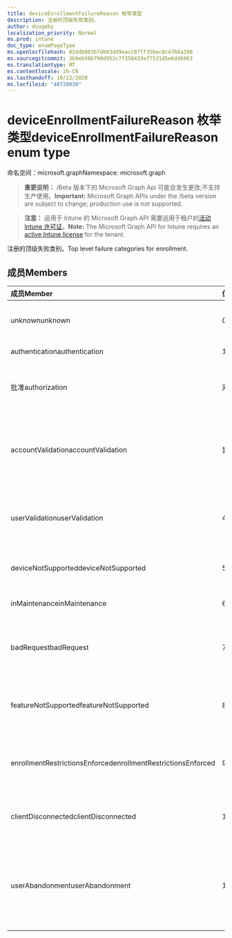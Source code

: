 ```yaml
---
title: deviceEnrollmentFailureReason 枚举类型
description: 注册的顶级失败类别。
author: dougeby
localization_priority: Normal
ms.prod: intune
doc_type: enumPageType
ms.openlocfilehash: 02ddb083b7db03dd9eacc07ff35bec8c47b0a290
ms.sourcegitcommit: 3b9eb50b790d952c7f350433ef7531d5e6d4b963
ms.translationtype: MT
ms.contentlocale: zh-CN
ms.lasthandoff: 10/22/2020
ms.locfileid: "48728030"
---
```

# <a name="deviceenrollmentfailurereason-enum-type"></a><span data-ttu-id="eb13b-103">deviceEnrollmentFailureReason 枚举类型</span><span class="sxs-lookup"><span data-stu-id="eb13b-103">deviceEnrollmentFailureReason enum type</span></span>

<span data-ttu-id="eb13b-104">命名空间：microsoft.graph</span><span class="sxs-lookup"><span data-stu-id="eb13b-104">Namespace: microsoft.graph</span></span>

> <span data-ttu-id="eb13b-105">**重要说明：** /Beta 版本下的 Microsoft Graph Api 可能会发生更改;不支持生产使用。</span><span class="sxs-lookup"><span data-stu-id="eb13b-105">**Important:** Microsoft Graph APIs under the /beta version are subject to change; production use is not supported.</span></span>

> <span data-ttu-id="eb13b-106">**注意：** 适用于 Intune 的 Microsoft Graph API 需要适用于租户的[活动 Intune 许可证](https://go.microsoft.com/fwlink/?linkid=839381)。</span><span class="sxs-lookup"><span data-stu-id="eb13b-106">**Note:** The Microsoft Graph API for Intune requires an [active Intune license](https://go.microsoft.com/fwlink/?linkid=839381) for the tenant.</span></span>

<span data-ttu-id="eb13b-107">注册的顶级失败类别。</span><span class="sxs-lookup"><span data-stu-id="eb13b-107">Top level failure categories for enrollment.</span></span>

## <a name="members"></a><span data-ttu-id="eb13b-108">成员</span><span class="sxs-lookup"><span data-stu-id="eb13b-108">Members</span></span>
|<span data-ttu-id="eb13b-109">成员</span><span class="sxs-lookup"><span data-stu-id="eb13b-109">Member</span></span>|<span data-ttu-id="eb13b-110">值</span><span class="sxs-lookup"><span data-stu-id="eb13b-110">Value</span></span>|<span data-ttu-id="eb13b-111">说明</span><span class="sxs-lookup"><span data-stu-id="eb13b-111">Description</span></span>|
|:---|:---|:---|
|<span data-ttu-id="eb13b-112">unknown</span><span class="sxs-lookup"><span data-stu-id="eb13b-112">unknown</span></span>|<span data-ttu-id="eb13b-113">0</span><span class="sxs-lookup"><span data-stu-id="eb13b-113">0</span></span>|<span data-ttu-id="eb13b-114">默认值，失败原因未知。</span><span class="sxs-lookup"><span data-stu-id="eb13b-114">Default value, failure reason is unknown.</span></span>|
|<span data-ttu-id="eb13b-115">authentication</span><span class="sxs-lookup"><span data-stu-id="eb13b-115">authentication</span></span>|<span data-ttu-id="eb13b-116">1</span><span class="sxs-lookup"><span data-stu-id="eb13b-116">1</span></span>|<span data-ttu-id="eb13b-117">身份验证失败</span><span class="sxs-lookup"><span data-stu-id="eb13b-117">Authentication failed</span></span>|
|<span data-ttu-id="eb13b-118">批准</span><span class="sxs-lookup"><span data-stu-id="eb13b-118">authorization</span></span>|<span data-ttu-id="eb13b-119">双面</span><span class="sxs-lookup"><span data-stu-id="eb13b-119">2</span></span>|<span data-ttu-id="eb13b-120">呼叫已通过身份验证，但未获授权进行注册。</span><span class="sxs-lookup"><span data-stu-id="eb13b-120">Call was authenticated, but not authorized to enroll.</span></span>|
|<span data-ttu-id="eb13b-121">accountValidation</span><span class="sxs-lookup"><span data-stu-id="eb13b-121">accountValidation</span></span>|<span data-ttu-id="eb13b-122">第三章</span><span class="sxs-lookup"><span data-stu-id="eb13b-122">3</span></span>|<span data-ttu-id="eb13b-123">无法验证注册帐户。</span><span class="sxs-lookup"><span data-stu-id="eb13b-123">Failed to validate the account for enrollment.</span></span> <span data-ttu-id="eb13b-124"> (帐户已被阻止，未启用注册) </span><span class="sxs-lookup"><span data-stu-id="eb13b-124">(Account blocked, enrollment not enabled)</span></span>|
|<span data-ttu-id="eb13b-125">userValidation</span><span class="sxs-lookup"><span data-stu-id="eb13b-125">userValidation</span></span>|<span data-ttu-id="eb13b-126">4 </span><span class="sxs-lookup"><span data-stu-id="eb13b-126">4</span></span>|<span data-ttu-id="eb13b-127">无法验证用户。</span><span class="sxs-lookup"><span data-stu-id="eb13b-127">User could not be validated.</span></span> <span data-ttu-id="eb13b-128"> (用户不存在，缺少许可证) </span><span class="sxs-lookup"><span data-stu-id="eb13b-128">(User does not exist, missing license)</span></span>|
|<span data-ttu-id="eb13b-129">deviceNotSupported</span><span class="sxs-lookup"><span data-stu-id="eb13b-129">deviceNotSupported</span></span>|<span data-ttu-id="eb13b-130">5 </span><span class="sxs-lookup"><span data-stu-id="eb13b-130">5</span></span>|<span data-ttu-id="eb13b-131">移动设备管理不支持设备。</span><span class="sxs-lookup"><span data-stu-id="eb13b-131">Device is not supported for mobile device management.</span></span>|
|<span data-ttu-id="eb13b-132">inMaintenance</span><span class="sxs-lookup"><span data-stu-id="eb13b-132">inMaintenance</span></span>|<span data-ttu-id="eb13b-133">6 </span><span class="sxs-lookup"><span data-stu-id="eb13b-133">6</span></span>|<span data-ttu-id="eb13b-134">帐户处于维护中。</span><span class="sxs-lookup"><span data-stu-id="eb13b-134">Account is in maintenance.</span></span>|
|<span data-ttu-id="eb13b-135">badRequest</span><span class="sxs-lookup"><span data-stu-id="eb13b-135">badRequest</span></span>|<span data-ttu-id="eb13b-136">7 </span><span class="sxs-lookup"><span data-stu-id="eb13b-136">7</span></span>|<span data-ttu-id="eb13b-137">客户端发送了服务无法理解/支持的请求。</span><span class="sxs-lookup"><span data-stu-id="eb13b-137">Client sent a request that is not understood/supported by the service.</span></span>|
|<span data-ttu-id="eb13b-138">featureNotSupported</span><span class="sxs-lookup"><span data-stu-id="eb13b-138">featureNotSupported</span></span>|<span data-ttu-id="eb13b-139">8 </span><span class="sxs-lookup"><span data-stu-id="eb13b-139">8</span></span>|<span data-ttu-id="eb13b-140">此帐户不支持此注册使用的功能 (s) 。</span><span class="sxs-lookup"><span data-stu-id="eb13b-140">Feature(s) used by this enrollment are not supported for this account.</span></span>|
|<span data-ttu-id="eb13b-141">enrollmentRestrictionsEnforced</span><span class="sxs-lookup"><span data-stu-id="eb13b-141">enrollmentRestrictionsEnforced</span></span>|<span data-ttu-id="eb13b-142">9 </span><span class="sxs-lookup"><span data-stu-id="eb13b-142">9</span></span>|<span data-ttu-id="eb13b-143">由管理员配置的注册限制阻止了此注册。</span><span class="sxs-lookup"><span data-stu-id="eb13b-143">Enrollment restrictions configured by admin blocked this enrollment.</span></span>|
|<span data-ttu-id="eb13b-144">clientDisconnected</span><span class="sxs-lookup"><span data-stu-id="eb13b-144">clientDisconnected</span></span>|<span data-ttu-id="eb13b-145">10  </span><span class="sxs-lookup"><span data-stu-id="eb13b-145">10</span></span>|<span data-ttu-id="eb13b-146">客户端超时或注册被 enduser 中止。</span><span class="sxs-lookup"><span data-stu-id="eb13b-146">Client timed out or enrollment was aborted by enduser.</span></span>|
|<span data-ttu-id="eb13b-147">userAbandonment</span><span class="sxs-lookup"><span data-stu-id="eb13b-147">userAbandonment</span></span>|<span data-ttu-id="eb13b-148">11x17</span><span class="sxs-lookup"><span data-stu-id="eb13b-148">11</span></span>|<span data-ttu-id="eb13b-149">注册已被 enduser 放弃。</span><span class="sxs-lookup"><span data-stu-id="eb13b-149">Enrollment was abandoned by enduser.</span></span> <span data-ttu-id="eb13b-150"> (Enduser 已开始加入，但无法及时完成它) </span><span class="sxs-lookup"><span data-stu-id="eb13b-150">(Enduser started onboarding but failed to complete it in timely manner)</span></span>|





